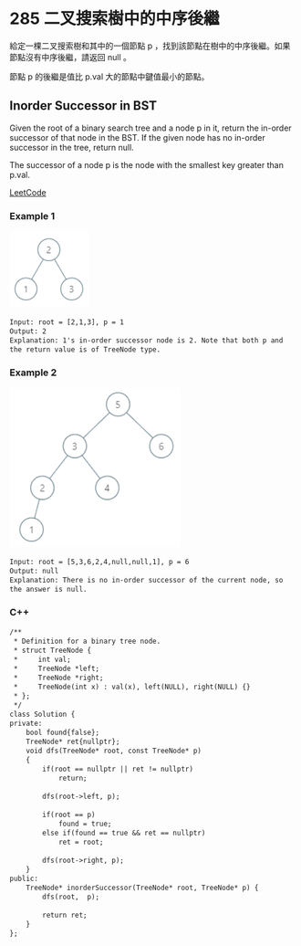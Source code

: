 # 285 二叉搜索樹中的中序後繼

給定一棵二叉搜索樹和其中的一個節點 p ，找到該節點在樹中的中序後繼。如果節點沒有中序後繼，請返回 null 。

節點 p 的後繼是值比 p.val 大的節點中鍵值最小的節點。

## Inorder Successor in BST

Given the root of a binary search tree and a node p in it, return the in-order successor of that node in the BST. If the given node has no in-order successor in the tree, return null.

The successor of a node p is the node with the smallest key greater than p.val.

[LeetCode](https://leetcode-cn.com/problems/inorder-successor-in-bst/)

### Example 1
<img src="img/285_1.png" width = "140"/>

```
Input: root = [2,1,3], p = 1
Output: 2
Explanation: 1's in-order successor node is 2. Note that both p and the return value is of TreeNode type.
```

### Example 2
<img src="img/285_2.png" width = "300"/>

```
Input: root = [5,3,6,2,4,null,null,1], p = 6
Output: null
Explanation: There is no in-order successor of the current node, so the answer is null.
```

### C++ 

```
/**
 * Definition for a binary tree node.
 * struct TreeNode {
 *     int val;
 *     TreeNode *left;
 *     TreeNode *right;
 *     TreeNode(int x) : val(x), left(NULL), right(NULL) {}
 * };
 */
class Solution {
private:
    bool found{false};
    TreeNode* ret{nullptr};
    void dfs(TreeNode* root, const TreeNode* p)
    {
        if(root == nullptr || ret != nullptr)
            return;
        
        dfs(root->left, p);

        if(root == p)
            found = true;        
        else if(found == true && ret == nullptr)
            ret = root;

        dfs(root->right, p);
    }
public:
    TreeNode* inorderSuccessor(TreeNode* root, TreeNode* p) {        
        dfs(root,  p);
        
        return ret;
    }
};
```

